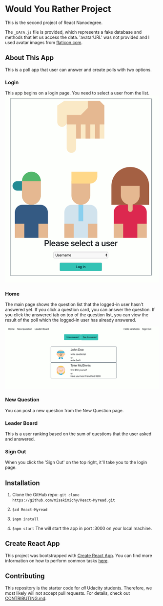 # Would You Rather Project

This is the second project of React Nanodegree.

The `_DATA.js` file is provided, which represents a fake database and methods that let us access the data. 'avatarURL' was not provided and I used avatar images from [flaticon.com](https://www.flaticon.com/).


## About This App

This is a poll app that user can answer and create polls with two options.

### Login

This app begins on a login page. You need to select a user from the list.
![alt screenshot of the login page](image/screenshot.png)

### Home

The main page shows the question list that the logged-in user hasn't answered yet. If you click a question card, you can answer the question. If you click the answered tab on top of the question list, you can view the result of the poll which the logged-in user has already answered.

![alt screenshot of Home](image/screenshot_home.png)


### New Question

You can post a new question from the New Question page.


### Leader Board

This is a user ranking based on the sum of questions that the user asked and answered.


### Sign Out

When you click the 'Sign Out' on the top right, it'll take you to the login page.



## Installation

1. Clone the GitHub repo: `git clone https://github.com/misakimichy/React-Myread.git`

2. `$cd React-Myread`

3. `$npm install`

4. `$npm start`
The will start the app in port :3000 on your local machine.


## Create React App

This project was bootstrapped with [Create React App](https://github.com/facebookincubator/create-react-app). You can find more information on how to perform common tasks [here](https://github.com/facebookincubator/create-react-app/blob/master/packages/react-scripts/template/README.md).


## Contributing

This repository is the starter code for *all* Udacity students. Therefore, we most likely will not accept pull requests. For details, check out [CONTRIBUTING.md](https://github.com/udacity/reactnd-project-would-you-rather-starter/blob/master/CONTRIBUTING.md).
